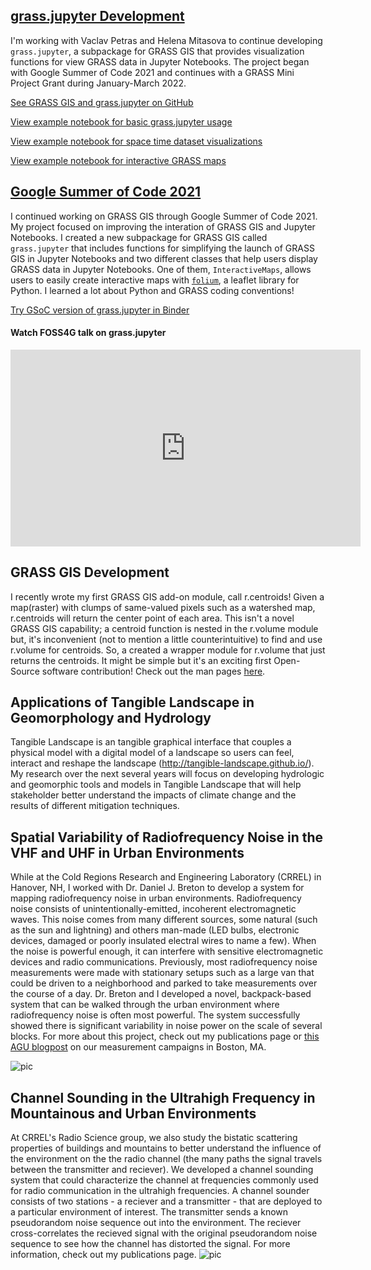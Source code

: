 ## [grass.jupyter Development](https://trac.osgeo.org/grass/wiki/GSoC/2021/JupyterAndGRASS/MiniGrant2022)
I'm working with Vaclav Petras and Helena Mitasova to continue developing `grass.jupyter`, a subpackage for GRASS GIS that provides visualization functions for view GRASS data in Jupyter Notebooks. The project began with Google Summer of Code 2021 and continues with a GRASS Mini Project Grant during January-March 2022. 

[See GRASS GIS and grass.jupyter on GitHub](https://github.com/OSGeo/grass/tree/main/python/grass/jupyter)

[View example notebook for basic grass.jupyter usage](notebooks/InteractiveMap.md)

[View example notebook for space time dataset visualizations](notebooks/InteractiveMap.md)

[View example notebook for interactive GRASS maps](notebooks/InteractiveMap.md)

## [Google Summer of Code 2021](https://trac.osgeo.org/grass/wiki/GSoC/2021/JupyterAndGRASS)
I continued working on GRASS GIS through Google Summer of Code 2021. My project focused on improving the interation of GRASS GIS and Jupyter Notebooks. I created a new subpackage for GRASS GIS called `grass.jupyter` that includes functions for simplifying the launch of GRASS GIS in Jupyter Notebooks and two different classes that help users display GRASS data in Jupyter Notebooks. One of them, `InteractiveMaps`, allows users to easily create interactive maps with [`folium`](https://python-visualization.github.io/folium/index.html), a leaflet library for Python. I learned a lot about Python and GRASS coding conventions!

[Try GSoC version of grass.jupyter in Binder](https://mybinder.org/v2/gh/OSGeo/grass/c173461?urlpath=lab%2Ftree%2Fdoc%2Fnotebooks%2Fgrass_jupyter.ipynb)

#### Watch FOSS4G talk on grass.jupyter

<iframe width="560" height="315" src="https://www.youtube.com/embed/Jjgghz_EzWQ?start=5005" title="YouTube video player" frameborder="0" allow="accelerometer; autoplay; clipboard-write; encrypted-media; gyroscope; picture-in-picture" allowfullscreen></iframe>

## GRASS GIS Development
I recently wrote my first GRASS GIS add-on module, call r.centroids! Given a map(raster) with clumps of same-valued pixels such as a watershed map, r.centroids will return the center point of each area. This isn't a novel GRASS GIS capability; a centroid function is nested in the r.volume module but, it's inconvenient (not to mention a little counterintuitive) to find and use r.volume for centroids. So, a created a wrapper module for r.volume that just returns the centroids. It might be simple but it's an exciting first Open-Source software contribution! Check out the man pages [here](https://grass.osgeo.org/grass78/manuals/addons/r.centroids.html).

## Applications of Tangible Landscape in Geomorphology and Hydrology
Tangible Landscape is an tangible graphical interface that couples a physical model with a digital model of a landscape so users can feel, interact and reshape the landscape (http://tangible-landscape.github.io/). My research over the next several years will focus on developing hydrologic and geomorphic tools and models in Tangible Landscape that will help stakeholder better understand the impacts of climate change and the results of different mitigation techniques.

## Spatial Variability of Radiofrequency Noise in the VHF and UHF in Urban Environments
While at the Cold Regions Research and Engineering Laboratory (CRREL) in Hanover, NH, I worked with Dr. Daniel J. Breton to develop a system for mapping radiofrequency noise in urban environments. Radiofrequency noise consists of unintentionally-emitted, incoherent electromagnetic waves. This noise comes from many different sources, some natural (such as the sun and lightning) and others man-made (LED bulbs, electronic devices, damaged or poorly insulated electral wires to name a few). When the noise is powerful enough, it can interfere with sensitive electromagnetic devices and radio communications. Previously, most radiofrequency noise measurements were made with stationary setups such as a large van that could be driven to a neighborhood and parked to take measurements over the course of a day. Dr. Breton and I developed a novel, backpack-based system that can be walked through the urban environment where radiofrequency noise is often most powerful. The system successfully showed there is significant variability in noise power on the scale of several blocks. For more about this project, check out my publications page or [this AGU blogpost](https://blogs.agu.org/geospace/2019/10/23/radio-noise-maps-show-where-emergency-communications-could-get-tricky/) on our measurement campaigns in Boston, MA.

![pic](https://chaedri.github.io/images/RFNoise_boston.jpg)

## Channel Sounding in the Ultrahigh Frequency in Mountainous and Urban Environments
At CRREL's Radio Science group, we also study the bistatic scattering properties of buildings and mountains to better understand the influence of the environment on the the radio channel (the many paths the signal travels between the transmitter and reciever). We developed a channel sounding system that could characterize the channel at frequencies commonly used for radio communication in the ultrahigh frequencies. A channel sounder consists of two stations - a reciever and a transmitter - that are deployed to a particular environment of interest. The transmitter sends a known pseudorandom noise sequence out into the environment. The reciever cross-correlates the recieved signal with the original pseudorandom noise sequence to see how the channel has distorted the signal. For more information, check out my publications page.
![pic](https://chaedri.github.io/images/channelsounding.JPG)